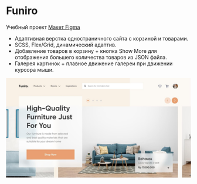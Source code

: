 # Funiro
Учебный проект [Макет Figma](https://www.figma.com/proto/IABpC2EL2nCv8AvIUEIJgV/Funiro-Landing-Page?page-id=0%3A1&node-id=4%3A1113&viewport=241%2C48%2C0.2&scaling=min-zoom)

- Адаптивная верстка одностраничного сайта с корзиной и товарами. 
- SCSS, Flex/Grid, динамический адаптив. 
- Добавление товаров в корзину + кнопка Show More для отображения большего количества товаров из JSON файла. 
- Галерея картинок + плавное движение галереи при движении курсора мыши.

![alt text](https://github.com/OlefirElena/funiro/blob/main/img/funiro.jpg)

